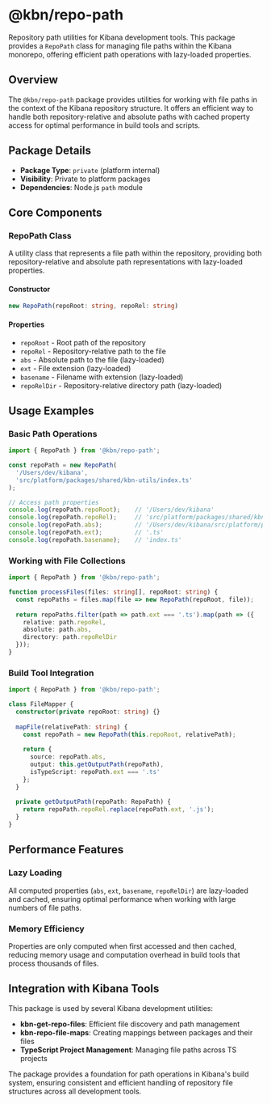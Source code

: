 # @kbn/repo-path

Repository path utilities for Kibana development tools. This package provides a `RepoPath` class for managing file paths within the Kibana monorepo, offering efficient path operations with lazy-loaded properties.

## Overview

The `@kbn/repo-path` package provides utilities for working with file paths in the context of the Kibana repository structure. It offers an efficient way to handle both repository-relative and absolute paths with cached property access for optimal performance in build tools and scripts.

## Package Details

- **Package Type**: `private` (platform internal)
- **Visibility**: Private to platform packages
- **Dependencies**: Node.js `path` module

## Core Components

### RepoPath Class
A utility class that represents a file path within the repository, providing both repository-relative and absolute path representations with lazy-loaded properties.

#### Constructor
```typescript
new RepoPath(repoRoot: string, repoRel: string)
```

#### Properties
- `repoRoot` - Root path of the repository
- `repoRel` - Repository-relative path to the file
- `abs` - Absolute path to the file (lazy-loaded)
- `ext` - File extension (lazy-loaded)
- `basename` - Filename with extension (lazy-loaded)
- `repoRelDir` - Repository-relative directory path (lazy-loaded)

## Usage Examples

### Basic Path Operations
```typescript
import { RepoPath } from '@kbn/repo-path';

const repoPath = new RepoPath(
  '/Users/dev/kibana',
  'src/platform/packages/shared/kbn-utils/index.ts'
);

// Access path properties
console.log(repoPath.repoRoot);    // '/Users/dev/kibana'
console.log(repoPath.repoRel);     // 'src/platform/packages/shared/kbn-utils/index.ts'
console.log(repoPath.abs);         // '/Users/dev/kibana/src/platform/packages/shared/kbn-utils/index.ts'
console.log(repoPath.ext);         // '.ts'
console.log(repoPath.basename);    // 'index.ts'
```

### Working with File Collections
```typescript
import { RepoPath } from '@kbn/repo-path';

function processFiles(files: string[], repoRoot: string) {
  const repoPaths = files.map(file => new RepoPath(repoRoot, file));
  
  return repoPaths.filter(path => path.ext === '.ts').map(path => ({
    relative: path.repoRel,
    absolute: path.abs,
    directory: path.repoRelDir
  }));
}
```

### Build Tool Integration
```typescript
import { RepoPath } from '@kbn/repo-path';

class FileMapper {
  constructor(private repoRoot: string) {}
  
  mapFile(relativePath: string) {
    const repoPath = new RepoPath(this.repoRoot, relativePath);
    
    return {
      source: repoPath.abs,
      output: this.getOutputPath(repoPath),
      isTypeScript: repoPath.ext === '.ts'
    };
  }
  
  private getOutputPath(repoPath: RepoPath) {
    return repoPath.repoRel.replace(repoPath.ext, '.js');
  }
}
```

## Performance Features

### Lazy Loading
All computed properties (`abs`, `ext`, `basename`, `repoRelDir`) are lazy-loaded and cached, ensuring optimal performance when working with large numbers of file paths.

### Memory Efficiency
Properties are only computed when first accessed and then cached, reducing memory usage and computation overhead in build tools that process thousands of files.

## Integration with Kibana Tools

This package is used by several Kibana development utilities:

- **kbn-get-repo-files**: Efficient file discovery and path management
- **kbn-repo-file-maps**: Creating mappings between packages and their files
- **TypeScript Project Management**: Managing file paths across TS projects

The package provides a foundation for path operations in Kibana's build system, ensuring consistent and efficient handling of repository file structures across all development tools.
